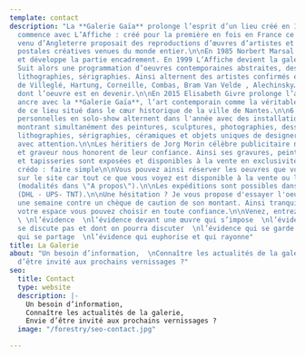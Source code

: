```yaml
---
template: contact
description: "La **Galerie Gaïa** prolonge l’esprit d’un lieu créé en 1978 :\n\nL’histoire
  commence avec L’Affiche : créé pour la première en fois en France ce concept store
  venu d’Angleterre proposait des reproductions d’œuvres d’artistes et des cartes
  postales créatives venues du monde entier.\n\nEn 1985 Norbert Marsal rachète l’affaire
  et développe la partie encadrement. En 1999 L’Affiche devient la galerie Arts Pluriels.
  Suit alors une programmation d’oeuvres contemporaines abstraites, des gravures,
  lithographies, sérigraphies. Ainsi alternent des artistes confirmés et des expositions
  de Villeglé, Hartung, Corneille, Combas, Bram Van Velde , Alechinsky… et des artistes
  dont l’oeuvre est en devenir.\n\nEn 2015 Elisabeth Givre prolonge l’aventure et
  ancre avec la **Galerie Gaïa**, l’art contemporain comme la véritable empreinte
  de ce lieu situé dans le cœur historique de la ville de Nantes.\n\n6 expositions
  personnelles en solo-show alternent dans l'année avec des installations collectives
  montrant simultanément des peintures, sculptures, photographies, dessins, gravures,
  lithographies, sérigraphies, céramiques et objets uniques de designer que je sélectionne
  avec attention.\n\nLes héritiers de Jorg Morin célèbre publicitaire nantais, peintre
  et graveur nous honorent de leur confiance. Ainsi ses gravures, peintures, stèles
  et tapisseries sont exposées et disponibles à la vente en exclusivité à la galerie.\n\nUn
  crédo : faire simple\n\nVous pouvez ainsi réserver les oeuvres que vous découvrez
  sur le site car tout ce que vous voyez est disponible à la vente ou la location
  (modalités dans \"A propos\").\n\nLes expéditions sont possibles dans le monde entier
  (DHL - UPS- TNT).\n\nUne hésitation ? Je vous propose d'essayer l'oeuvre chez vous
  une semaine contre un chèque de caution de son montant. Ainsi tranquillement dans
  votre espace vous pouvez choisir en toute confiance.\n\nVenez, entrez et découvrez
  \ \nl’évidence  \nl’évidence devant une œuvre qui s’impose  \nl’évidence qui ne
  se discute pas et dont on pourra discuter  \nl’évidence qui se garde pour soi  \nl’évidence
  qui se partage  \nl’évidence qui euphorise et qui rayonne"
title: La Galerie
about: "Un besoin d’information,  \nConnaître les actualités de la galerie,  \nEnvie
  d’être invité aux prochains vernissages ?"
seo:
  title: Contact
  type: website
  description: |-
    Un besoin d’information,
    Connaître les actualités de la galerie,
    Envie d’être invité aux prochains vernissages ?
  image: "/forestry/seo-contact.jpg"

---
```

